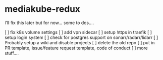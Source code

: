 # mediakube-redux

I'll fix this later but for now... some to dos....

[ ] fix k8s volume settings
[ ] add vpn sidecar
[ ] setup https in traefik
[ ] setup login system
[ ] check for postgres support on sonarr/radarr/lidarr
[ ] Probably setup a wiki and disable projects
[ ] delete the old repo
[ ] put in PR template, issue/feature request template, code of conduct
[ ] more stuff....
